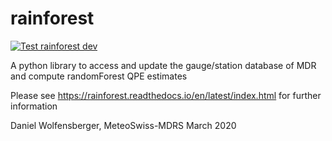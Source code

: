 # rainforest


[![Test rainforest dev](https://github.com/MeteoSwiss/rainforest/actions/workflows/test_rainforest_dev.yml/badge.svg?branch=dev)](https://github.com/MeteoSwiss/rainforest/actions/workflows/test_rainforest_dev.yml)

A python library to access and update the gauge/station database of MDR and compute randomForest QPE estimates

Please see https://rainforest.readthedocs.io/en/latest/index.html  for further information

Daniel Wolfensberger, MeteoSwiss-MDRS
March 2020

